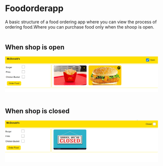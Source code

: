 # Foodorderapp
A basic structure of a food ordering app where you can view the process of ordering food.Where you can purchase food
only when the shoop is open.
<br>
<br>
<h2>When shop is open</h2>
<img src="./assigment/images/Screenshot 2022-06-04 131312.jpg" alt="">
<br>
<br>
<h2>When shop is closed</h2>
<img src="./assigment/images/Screenshot 2022-06-04 131449.jpg" alt="">
